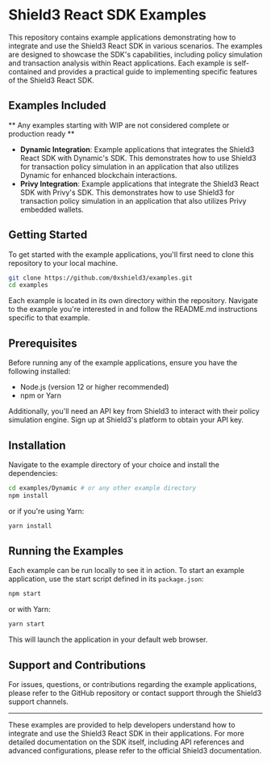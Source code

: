 # Shield3 React SDK Examples

This repository contains example applications demonstrating how to integrate and use the Shield3 React SDK in various scenarios. The examples are designed to showcase the SDK's capabilities, including policy simulation and transaction analysis within React applications. Each example is self-contained and provides a practical guide to implementing specific features of the Shield3 React SDK.

## Examples Included
** Any examples starting with WIP are not considered complete or production ready **

- **Dynamic Integration**: Example applications that integrates the Shield3 React SDK with Dynamic's SDK. This demonstrates how to use Shield3 for transaction policy simulation in an application that also utilizes Dynamic for enhanced blockchain interactions.
- **Privy Integration**: Example applications that integrate the Shield3 React SDK with Privy's SDK. This demonstrates how to use Shield3 for transaction policy simulation in an application that also utilizes Privy embedded wallets.

## Getting Started

To get started with the example applications, you'll first need to clone this repository to your local machine.

```bash
git clone https://github.com/0xshield3/examples.git
cd examples
```

Each example is located in its own directory within the repository. Navigate to the example you're interested in and follow the README.md instructions specific to that example.

## Prerequisites

Before running any of the example applications, ensure you have the following installed:

- Node.js (version 12 or higher recommended)
- npm or Yarn

Additionally, you'll need an API key from Shield3 to interact with their policy simulation engine. Sign up at Shield3's platform to obtain your API key.

## Installation

Navigate to the example directory of your choice and install the dependencies:

```bash
cd examples/Dynamic # or any other example directory
npm install
```

or if you're using Yarn:

```bash
yarn install
```

## Running the Examples

Each example can be run locally to see it in action. To start an example application, use the start script defined in its `package.json`:

```bash
npm start
```

or with Yarn:

```bash
yarn start
```

This will launch the application in your default web browser.

## Support and Contributions

For issues, questions, or contributions regarding the example applications, please refer to the GitHub repository or contact support through the Shield3 support channels.

---

These examples are provided to help developers understand how to integrate and use the Shield3 React SDK in their applications. For more detailed documentation on the SDK itself, including API references and advanced configurations, please refer to the official Shield3 documentation.